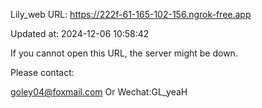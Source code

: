 Lily_web URL: https://222f-61-165-102-156.ngrok-free.app

Updated at: 2024-12-06 10:58:42

If you cannot open this URL, the server might be down.

Please contact: 

goley04@foxmail.com Or Wechat:GL_yeaH